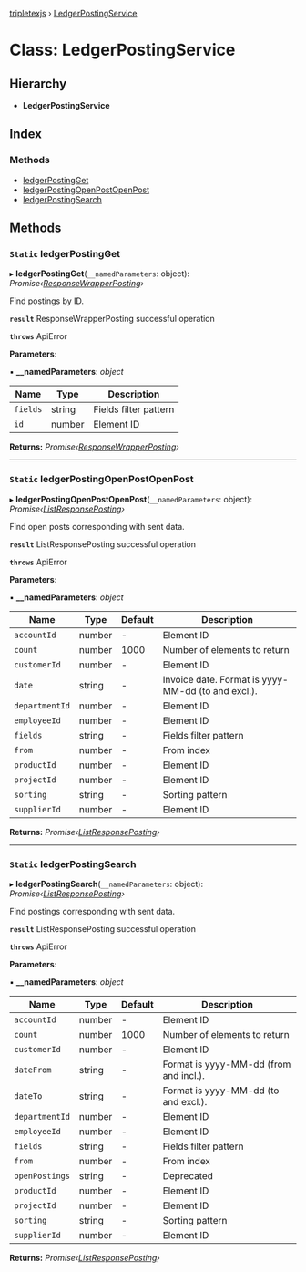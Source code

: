 [tripletexjs](../README.md) › [LedgerPostingService](ledgerpostingservice.md)

# Class: LedgerPostingService

## Hierarchy

* **LedgerPostingService**

## Index

### Methods

* [ledgerPostingGet](ledgerpostingservice.md#static-ledgerpostingget)
* [ledgerPostingOpenPostOpenPost](ledgerpostingservice.md#static-ledgerpostingopenpostopenpost)
* [ledgerPostingSearch](ledgerpostingservice.md#static-ledgerpostingsearch)

## Methods

### `Static` ledgerPostingGet

▸ **ledgerPostingGet**(`__namedParameters`: object): *Promise‹[ResponseWrapperPosting](../interfaces/responsewrapperposting.md)›*

Find postings by ID.

**`result`** ResponseWrapperPosting successful operation

**`throws`** ApiError

**Parameters:**

▪ **__namedParameters**: *object*

Name | Type | Description |
------ | ------ | ------ |
`fields` | string | Fields filter pattern |
`id` | number | Element ID |

**Returns:** *Promise‹[ResponseWrapperPosting](../interfaces/responsewrapperposting.md)›*

___

### `Static` ledgerPostingOpenPostOpenPost

▸ **ledgerPostingOpenPostOpenPost**(`__namedParameters`: object): *Promise‹[ListResponsePosting](../interfaces/listresponseposting.md)›*

Find open posts corresponding with sent data.

**`result`** ListResponsePosting successful operation

**`throws`** ApiError

**Parameters:**

▪ **__namedParameters**: *object*

Name | Type | Default | Description |
------ | ------ | ------ | ------ |
`accountId` | number | - | Element ID |
`count` | number | 1000 | Number of elements to return |
`customerId` | number | - | Element ID |
`date` | string | - | Invoice date. Format is yyyy-MM-dd (to and excl.). |
`departmentId` | number | - | Element ID |
`employeeId` | number | - | Element ID |
`fields` | string | - | Fields filter pattern |
`from` | number | - | From index |
`productId` | number | - | Element ID |
`projectId` | number | - | Element ID |
`sorting` | string | - | Sorting pattern |
`supplierId` | number | - | Element ID |

**Returns:** *Promise‹[ListResponsePosting](../interfaces/listresponseposting.md)›*

___

### `Static` ledgerPostingSearch

▸ **ledgerPostingSearch**(`__namedParameters`: object): *Promise‹[ListResponsePosting](../interfaces/listresponseposting.md)›*

Find postings corresponding with sent data.

**`result`** ListResponsePosting successful operation

**`throws`** ApiError

**Parameters:**

▪ **__namedParameters**: *object*

Name | Type | Default | Description |
------ | ------ | ------ | ------ |
`accountId` | number | - | Element ID |
`count` | number | 1000 | Number of elements to return |
`customerId` | number | - | Element ID |
`dateFrom` | string | - | Format is yyyy-MM-dd (from and incl.). |
`dateTo` | string | - | Format is yyyy-MM-dd (to and excl.). |
`departmentId` | number | - | Element ID |
`employeeId` | number | - | Element ID |
`fields` | string | - | Fields filter pattern |
`from` | number | - | From index |
`openPostings` | string | - | Deprecated |
`productId` | number | - | Element ID |
`projectId` | number | - | Element ID |
`sorting` | string | - | Sorting pattern |
`supplierId` | number | - | Element ID |

**Returns:** *Promise‹[ListResponsePosting](../interfaces/listresponseposting.md)›*
